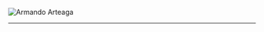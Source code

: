 
![Armando Arteaga](https://github.com/user-attachments/assets/87ba1c07-bc9e-4a0f-acbe-f2740e9cabe6)

<hr>
